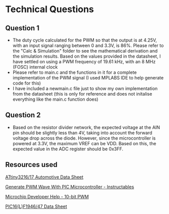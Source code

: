 

# Technical Questions

## Question 1
+ The duty cycle calculated for the PWM so that the output is at 4.25V, with an input signal ranging between 0 and 3.3V, is 86%. Please refer to the "Calc & Simulation" folder to see the mathematical derivation and the simulation results.
Based on the values provided in the datasheet, I have settled on using a PWM frequency of 19.61 kHz, with an 8 MHz (FOSC) internal clock
+ Please refer to main.c and the functions in it for a complete implementation of the PWM signal (I used MPLABS IDE to help generate code for this)
+ I have included a newmain.c file just to show my own implementation from the datasheet (this is only for reference and does not initalise everything like the main.c function does)

## Question 2
+ Based on the resistor divider network, the expected voltage at the AIN pin should be slightly less than 4V, taking into account the forward voltage drop across the diode. However, since the microcontroller is powered at 3.3V, the maximum VREF can be VDD. Based on this, the expected value in the ADC register should be 0x3FF.

## Resources used
[ATtiny3216/17 Automotive Data Sheet]([docs/CONTRIBUTING.md](https://ww1.microchip.com/downloads/aemDocuments/documents/MCU08/ProductDocuments/DataSheets/ATtiny3216-17-Auto-DataSheet-DS40002212A.pdf)https://ww1.microchip.com/downloads/aemDocuments/documents/MCU08/ProductDocuments/DataSheets/ATtiny3216-17-Auto-DataSheet-DS40002212A.pdf)

[Generate PWM Wave With PIC Microcontroller - Instructables](https://www.instructables.com/Generate-PWM-Wave-With-PIC-Microcontroller/)

[Microchip Developer Help - 10-bit PWM](https://developerhelp.microchip.com/xwiki/bin/view/products/mcu-mpu/8bit-pic/peripherals/ccp/pwm/10-bit/)

[PIC16(L)F1946/47 Data Sheet](https://ww1.microchip.com/downloads/aemDocuments/documents/OTH/ProductDocuments/DataSheets/40001414E.pdf)
